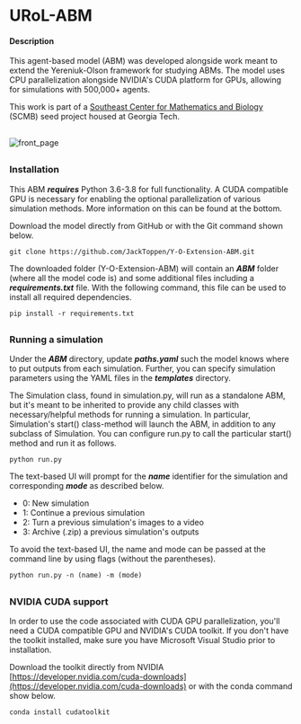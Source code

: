 # URoL-ABM
#### Description
This agent-based model (ABM) was developed alongside work meant to extend the Yereniuk-Olson
framework for studying ABMs. The model uses CPU parallelization alongside NVIDIA's CUDA
platform for GPUs, allowing for simulations with 500,000+ agents.
 
This work is part of a [Southeast Center for Mathematics and Biology](https://scmb.gatech.edu/elena-dimitrova-clemson-melissa-kemp-gt-modeling-emergent-patterning-within-pluripotent-colonies)
 (SCMB) seed project housed at Georgia Tech. 

##

![front_page](https://user-images.githubusercontent.com/57497258/119276534-b47f9900-bbe8-11eb-86cd-d19af556afe3.png)

##

### Installation
This ABM ***requires*** Python 3.6-3.8 for full functionality. A CUDA compatible
GPU is necessary for enabling the optional parallelization of various simulation methods. More
information on this can be found at the bottom.

Download the model directly from GitHub or with the Git command shown below.
```
git clone https://github.com/JackToppen/Y-O-Extension-ABM.git
```

The downloaded folder (Y-O-Extension-ABM) will contain an ***ABM*** folder (where
all the model code is) and some additional files including a ***requirements.txt***
file. With the following command, this file can be used to install
all required dependencies.

```
pip install -r requirements.txt
```

##
### Running a simulation
Under the ***ABM*** directory, update ***paths.yaml*** such the model knows where to put
outputs from each simulation. Further, you can specify simulation parameters using the 
YAML files in the ***templates*** directory.

The Simulation class, found in simulation.py, will run as a standalone ABM, but it's 
meant to be inherited to provide any child classes with necessary/helpful methods
for running a simulation. In particular, Simulation's start() class-method will launch
the ABM, in addition to any subclass of Simulation. You can configure run.py to call the
particular start() method and run it as follows.
```
python run.py
```
The text-based UI will prompt for the ***name*** identifier for the simulation and
corresponding ***mode*** as described below.
- 0: New simulation
- 1: Continue a previous simulation
- 2: Turn a previous simulation's images to a video
- 3: Archive (.zip) a previous simulation's outputs

To avoid the text-based UI, the name and mode can be passed at the command line by using flags
 (without the parentheses).
```
python run.py -n (name) -m (mode)
```

##

### NVIDIA CUDA support
In order to use the code associated with CUDA GPU parallelization, you'll need a CUDA
compatible GPU and NVIDIA's CUDA toolkit. If you don't have the toolkit installed, make
sure you have Microsoft Visual Studio prior to installation.

Download the toolkit directly from NVIDIA [https://developer.nvidia.com/cuda-downloads](https://developer.nvidia.com/cuda-downloads)
or with the conda command show below.
```
conda install cudatoolkit
```


##
